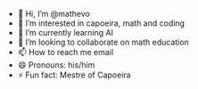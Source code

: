 - 👋 Hi, I’m @mathevo
- 👀 I’m interested in capoeira, math and coding
- 🌱 I’m currently learning AI
- 💞️ I’m looking to collaborate on math education
- 📫 How to reach me email
- 😄 Pronouns: his/him
- ⚡ Fun fact: Mestre of Capoeira

<!---
mathevo/mathevo is a ✨ special ✨ repository because its `README.md` (this file) appears on your GitHub profile.
You can click the Preview link to take a look at your changes.
--->
